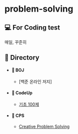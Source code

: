 # problem-solving
## 💻 For Coding test
매일, 꾸준히

## :open_file_folder: Directory
 - #### :pushpin: BOJ
   - [백준 온라인 저지]
 - #### :pushpin: CodeUp	
   - [기초 100제](https://github.com/devryyeong/problem-solving/tree/main/CodeUp)
 - #### :pushpin: CPS
   - [Creative Problem Solving](https://github.com/devryyeong/problem-solving/tree/main/CPS)
